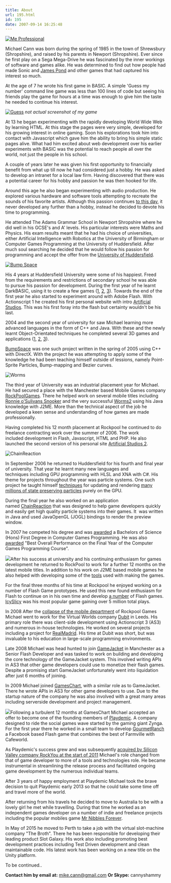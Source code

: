 ```yaml
---
title: About
url: 195.html
id: 195
date: 2007-09-14 16:25:48
---
```


[![Me Professional](https://www.mikecann.co.uk/wp-content/uploads/2007/09/Me-Professional.png)](https://www.mikecann.co.uk/wp-content/uploads/2007/09/Me-Professional.png)

Michael Cann was born during the spring of 1985 in the town of Shrewsbury (Shropshire), and raised by his parents in Newport (Shropshire). Ever since he first play on a Sega Mega-Drive he was fascinated by the inner workings of software and games alike. He was determined to find out how people had made Sonic and [James Pond](https://en.wikipedia.org/wiki/James_Pond_2) and other games that had captured his interest so much.

At the age of 7 he wrote his first game in BASIC. A simple 'Guess my number' command line game was less than 100 lines of code but seeing his friends play the game for hours at a time was enough to give him the taste he needed to continue his interest.

[![](https://mikecann.co.uk/wp-content/uploads/2007/09/Guess.jpg "Guess")](https://mikecann.co.uk/wp-content/uploads/2007/09/Guess.jpg)
*not actual screenshot of my game*

At 13 he began experimenting with the rapidly developing World Wide Web by learning HTML. At this stage the pages were very simple, developed for his growing interest in online gaming. Soon his explorations took him into contact with Javascript which gave him the ability to bring his simple static pages alive. What had him excited about web development over his earlier experiments with BASIC was the potential to reach people all over the world, not just the people in his school.

A couple of years later he was given his first opportunity to financially benefit from what up till now he had considered just a hobby. He was asked to develop an intranet for a local law firm. Having discovered that there was a potential career for his hobby and passion he was then hooked for life.

Around this age he also began experimenting with audio production. He explored various hardware and software tools attempting to recreate the sounds of his favorite artists. Although this passion continues [to this day](https://mikecann.co.uk/tag/audio/), it never developed any further than a hobby, instead he decided to devote his time to programming.

He attended The Adams Grammar School in Newport Shropshire where he did well in his GCSE's and A' levels. His particular interests were Maths and Physics. His exam results meant that he had his choice of universities, either Artificial Intelligence with Robotics at the University of Birmingham or Computer Games Programming at the University of Huddersfield. After much soul searching he decided that he would follow his passion for programming and accept the offer from the [University of Huddersfield](https://www.hud.ac.uk/).

[![Bump Space](https://mikecann.co.uk/wp-content/uploads/2007/09/bump.png "Bump Space")](https://mikecann.co.uk/wp-content/uploads/2007/09/bump.png)

His 4 years at Huddersfield University were some of his happiest. Freed from the requirements and restrictions of secondary school he was able to pursue his passion for development. During the first year of he learnt DarkBASIC, using it to create a few games ([1](https://mikecann.co.uk/university-projects/code-drop-v2/), [2](https://mikecann.co.uk/university-projects/snakez-2003/), [3](https://mikecann.co.uk/university-projects/darkpool-2003-2/)). Towards the end of the first year he also started to experiment around with Adobe Flash. With Actionscript 1 he created his first personal website with intro [Artificial Studios](https://mikecann.co.uk/ArtificialStudios1/Index.html). This was his first foray into the flash but certainty wouldn't be his last.

2004 and the second year of university for saw Michael learning more advanced languages in the form of C++ and Java. With these and the newly learnt Object-Orientated techniques he completed several 3D games and applications ([1](https://mikecann.co.uk/university-projects/avatar-creation-autumn-2004/), [2](https://mikecann.co.uk/university-projects/mazehunt-winter-2004/), [3](https://mikecann.co.uk/university-projects/bumpspace-spring-2005/)).

[BumpSpace](https://mikecann.co.uk/university-projects/bumpspace-spring-2005/) was one such project written in the spring of 2005 using C++ with DirectX. With the project he was attempting to apply some of the knowledge he had been teaching himself outside of lessions, namely Point-Sprite Particles, Bump-mapping and Bezier curves.

![](https://mikecann.co.uk/wp-content/uploads/2006/06/imgVideoScreens.jpg "Worms")

The third year of University was an industrial placement year for Michael. He had secured a place with the Manchester based Mobile Games company [RockPoolGames](https://www.rockpoolgames.com/). There he helped work on several mobile titles including [Ronnie o'Sulivans Snooker](https://mikecann.co.uk/commercial-projects/ronnie-osulivans-snooker/) and the very successful [Worms2](https://mikecann.co.uk/commercial-projects/worms-2/) using his Java knowledge with J2ME. More than the technical aspect of the job he developed a keen sense and understanding of how games are made professionally.

Having completed his 12 month placement at Rockpool he continued to do freelance contracting work over the summer of 2006\. The work included development in Flash, Javascript, HTML and PHP. He also launched the second version of his personal site [Artificial Studios 2](https://www.mikecann.co.uk/ArtificialStudios2/Home.htm).

![](https://www.mikecann.co.uk/Work/CRImages/CR01.png "ChainReaction")
<div>

In September 2006 he returned to Huddersfield for his fourth and final year of university. That year he learnt many new languages and techniques including GPU programming with HLSL and XNA with C#. His theme for projects throughout the year was particle systems. One such project he taught himself [techniques](https://mikecann.co.uk/university-projects/particles-in-rendermonkey/) for updating and rendering [many millions of state preserving particles](https://mikecann.co.uk/university-projects/xnagpuparticles-1000000-dynamic-particles/) purely on the GPU.

During the final year he also worked on an application named [ChainReaction](https://mikecann.co.uk/chainreaction/chainreaction-binarysource-release/) that was designed to help game developers quickly and easily get high quality particle systems into their games. It  was written in Java and used JavaOpenGL (JOGL) bindings to render the preview window.

In 2007 he competed his degree and was [awarded](https://www.mikecann.co.uk/?p=211) a Bachelors of Science (Hons) First Degree in Computer Games Programming. He was also [awarded](https://www.mikecann.co.uk/?p=206) "Best Overall Performance on the Final Year of the Computer Games Programming Course".

![](https://lh4.google.com/mike.cann/R0wLbcA26rI/AAAAAAAAEs0/RL9WXF7gGP4/s400/DSC02638.JPG)After his success at university and his continuing enthusiasm for games development he returned to RockPool to work for a further 12 months on the latest mobile titles. In addition to his work on J2ME based mobile games he also helped with developing some of the [tools](https://www.mikecann.co.uk/programming/placeed-3/) used with making the games.

For the final three months of his time at Rockpool he enjoyed working on a number of Flash Game prototypes. He used this new found enthusiasm for Flash to continue on in his own time and develop [a number](https://www.artificialgames.co.uk/) of Flash games. [IcySlicy](https://mikecann.co.uk/flash/icy-slicy/) was his most popular game gaining over 5 million total plays.

In 2008 After the [collapse of the mobile department](https://www.mikecann.co.uk/?p=236) of Rockpool Games Michael went to work for the Virtual Worlds company [Dubit](https://www.dubitlimited.com/) in Leeds. His primary role there was client-side development using Actionscript 3 (AS3) and numerous in-house technologies. He worked on several projects including a project for [RealMadrid](https://www.realmadrid.com/cs/Satellite/en/Home). His time at Dubit was short, but was invaluable to his education in large-scale programming environments.

Late 2008 Michael was head hunted to join [GameJacket](https://mikecann.co.uk/photos-personal/gamejacket/) in Manchester as a Senior Flash Developer and was tasked to work on building and developing the core technology of the GameJacket system. This involved writing APIs in AS3 that other game developers could use to monetize their flash games. Despite a promising start GameJacket unfortunately went into liquidation after just 6 months of joining.

In 2009 Michael joined [GamesChart](https://gameschart.com/), with a similar role as to GameJacket. There he wrote APIs in AS3 for other game developers to use. Due to the startup nature of the company he was also involved with a great many areas including serverside development and project management.

![](https://mikecann.co.uk/wp-content/uploads/2010/01/ScreenHunter_03-Jan.-11-19.10.jpg)Following a turbulent 12 months at GamesChart Michael accepted an offer to become one of the founding members of [Playdemic](https://mikecann.co.uk/photos-personal/playdemic-my-fist-day/). A company designed to ride the social games wave started by the gaming giant Zynga. For the first year there he worked in a small team to develop [GourmetRanch](https://mikecann.co.uk/professional-projects/gourmet-ranch/) a Facebook based Flash game that combines the best of Farmville with Cafeworld.

As Playdemic's success grew and was subsequently [acquired by Silicon Valley company RockYou at the start of 2011](https://mikecann.co.uk/misc/playdemic-acquired-by-rockyou/) Michael's role changed from that of game developer to more of a tools and technologies role. He became instrumental in streamlining the release process and facilitated ongoing game development by the numerous individual teams.

After 3 years of happy employment at Playdemic Michael took the brave decision to quit Playdemic early 2013 so that he could take some time off and travel more of the world.

After returning from his travels he decided to move to Australia to be with a lovely girl he met while travelling. During that time he worked as an independent games developer on a number of indie and freelance projects including the popular mobiles game [Mr Nibbles Forever](https://www.mikecann.co.uk/myprojects/mr-nibbles-forever-out-now-on-google-play/).

In May of 2015 he moved to Perth to take a job with the virtual slot-machine company "The Broth". There he has been responsible for developing their leading product Slot Galaxy. His work also including promoting best development practices including Test Driven development and clean maintainable code. His latest work has been working on a new title on the Unity platform.

To be continued..

**Contact him by email at:** mike.cann@gmail.com
**Or Skype:** cannyshammy

</div>
